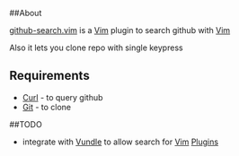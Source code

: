 ##About

[github-search.vim] is a [Vim] plugin to search github with [Vim]

Also it lets you clone repo with single keypress

## Requirements

- [Curl] - to query github
- [Git] - to clone

##TODO

- integrate with [Vundle] to allow search for [Vim] [Plugins]

[github-search.vim]:http://github.com/gmarik/github-search.vim
[Git]:http://git-scm.com/
[Curl]:http://curl.haxx.se/
[Vim]:http://www.vim.org
[Vundle]:http://github.com/gmarik/vundle
[Plugins]:http://vim-scripts.org/vim/scripts.html
[curl]:http://vim-scripts.org/vim/scripts.html
[Git]:http://vim-scripts.org/vim/scripts.html
